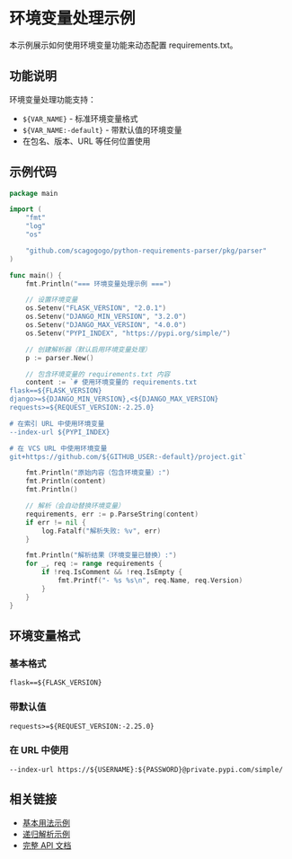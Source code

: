 # 环境变量处理示例

本示例展示如何使用环境变量功能来动态配置 requirements.txt。

## 功能说明

环境变量处理功能支持：
- `${VAR_NAME}` - 标准环境变量格式
- `${VAR_NAME:-default}` - 带默认值的环境变量
- 在包名、版本、URL 等任何位置使用

## 示例代码

```go
package main

import (
	"fmt"
	"log"
	"os"

	"github.com/scagogogo/python-requirements-parser/pkg/parser"
)

func main() {
	fmt.Println("=== 环境变量处理示例 ===")

	// 设置环境变量
	os.Setenv("FLASK_VERSION", "2.0.1")
	os.Setenv("DJANGO_MIN_VERSION", "3.2.0")
	os.Setenv("DJANGO_MAX_VERSION", "4.0.0")
	os.Setenv("PYPI_INDEX", "https://pypi.org/simple/")

	// 创建解析器（默认启用环境变量处理）
	p := parser.New()

	// 包含环境变量的 requirements.txt 内容
	content := `# 使用环境变量的 requirements.txt
flask==${FLASK_VERSION}
django>=${DJANGO_MIN_VERSION},<${DJANGO_MAX_VERSION}
requests>=${REQUEST_VERSION:-2.25.0}

# 在索引 URL 中使用环境变量
--index-url ${PYPI_INDEX}

# 在 VCS URL 中使用环境变量
git+https://github.com/${GITHUB_USER:-default}/project.git`

	fmt.Println("原始内容（包含环境变量）:")
	fmt.Println(content)
	fmt.Println()

	// 解析（会自动替换环境变量）
	requirements, err := p.ParseString(content)
	if err != nil {
		log.Fatalf("解析失败: %v", err)
	}

	fmt.Println("解析结果（环境变量已替换）:")
	for _, req := range requirements {
		if !req.IsComment && !req.IsEmpty {
			fmt.Printf("- %s %s\n", req.Name, req.Version)
		}
	}
}
```

## 环境变量格式

### 基本格式
```
flask==${FLASK_VERSION}
```

### 带默认值
```
requests>=${REQUEST_VERSION:-2.25.0}
```

### 在 URL 中使用
```
--index-url https://${USERNAME}:${PASSWORD}@private.pypi.com/simple/
```

## 相关链接

- [基本用法示例](basic-usage.md)
- [递归解析示例](recursive-resolve.md)
- [完整 API 文档](/API.md)
